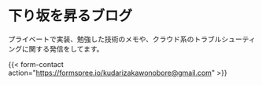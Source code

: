 # 下り坂を昇るブログ

プライベートで実装、勉強した技術のメモや、クラウド系のトラブルシューティングに関する発信をしてます。

{{< form-contact action="https://formspree.io/kudarizakawonobore@gmail.com" >}}